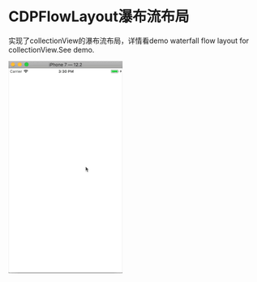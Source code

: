 # CDPFlowLayout瀑布流布局

实现了collectionView的瀑布流布局，详情看demo
waterfall flow layout for collectionView.See demo.


 ![image](https://github.com/cdpenggod/CDPFlowLayout/blob/master/gif.gif)
